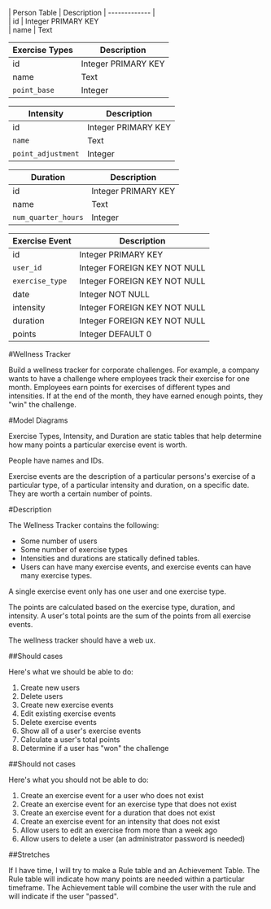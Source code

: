| Person Table  | Description
| ------------- |                                        
| id            |  Integer PRIMARY KEY                                        
| name          |  Text

Exercise Types | Description
-------------- | ------------
id             | Integer PRIMARY KEY
name           | Text
`point_base`   | Integer


Intensity           | Description
------------------  | ----------------
id                  | Integer PRIMARY KEY
`name`              | Text
`point_adjustment`  | Integer                     

Duration            | Description
------------------- | ------------------
id                  | Integer PRIMARY KEY
name                | Text
`num_quarter_hours` | Integer


Exercise Event      | Description
------------------- | -------------------
id                  | Integer PRIMARY KEY
`user_id`           | Integer FOREIGN KEY NOT NULL
`exercise_type`     | Integer FOREIGN KEY NOT NULL
date                | Integer NOT NULL
intensity           | Integer FOREIGN KEY NOT NULL
duration            | Integer FOREIGN KEY NOT NULL
points              | Integer DEFAULT 0


#Wellness Tracker

Build a wellness tracker for corporate challenges.  For example, a company wants to have a challenge where employees track their exercise for one month.  Employees earn points for exercises of different types and intensities.  If at the end of the month, they have earned enough points, they "win" the challenge.


#Model Diagrams

Exercise Types, Intensity, and Duration are static tables that help determine how many points a particular exercise event is worth.

People have names and IDs.

Exercise events are the description of a particular persons's exercise of a particular type, of a particular intensity and duration, on a specific date.  They are worth a certain number of points.


#Description

The Wellness Tracker contains the following:

 - Some number of users
 - Some number of exercise types
 - Intensities and durations are statically defined tables.
 - Users can have many exercise events, and exercise events can have many exercise types.  
 
A single exercise event only has one user and one exercise type.

The points are calculated based on the exercise type, duration, and intensity.  A user's total points are the sum of the points from all exercise events.  

The wellness tracker should have a web ux.

##Should cases

Here's what we should be able to do:

  1. Create new users
  2. Delete users
  3. Create new exercise events
  4. Edit existing exercise events
  5. Delete exercise events
  6. Show all of a user's exercise events
  7. Calculate a user's total points
  8. Determine if a user has "won" the challenge
  
##Should not cases

Here's what you should not be able to do:

  1. Create an exercise event for a user who does not exist
  2. Create an exercise event for an exercise type that does not exist
  3. Create an exercise event for a duration that does not exist
  4. Create an exercise event for an intensity that does not exist
  5. Allow users to edit an exercise from more than a week ago
  6. Allow users to delete a user (an administrator password is needed)

##Stretches

If I have time, I will try to make a Rule table and an Achievement Table.  The Rule table will indicate how many points are needed within a particular timeframe.  The Achievement table will combine the user with the rule and will indicate if the user "passed".
